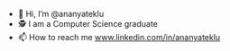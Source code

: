 - 👋 Hi, I’m @ananyateklu
- 🕵 I am a Computer Science graduate
- 📫 How to reach me www.linkedin.com/in/ananyateklu

<!---
ananyateklu/ananyateklu is a ✨ special ✨ repository because its `README.md` (this file) appears on your GitHub profile.
You can click the Preview link to take a look at your changes.
--->
